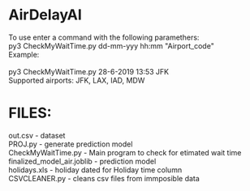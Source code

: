# AirDelayAI


To use enter a command with the following paramethers:</br>
py3 CheckMyWaitTime.py dd-mm-yyy hh:mm "Airport_code"</br>
Example:</br></br>
py3 CheckMyWaitTime.py 28-6-2019 13:53 JFK </br>
Supported airports: JFK, LAX, IAD, MDW</br>
# FILES:

out.csv - dataset</br>
PROJ.py - generate prediction model<br/>
CheckMyWaitTime.py - Main program to check for etimated wait time</br>
finalized_model_air.joblib - prediction model</br>
holidays.xls - holiday dated for Holiday time column </br>
CSVCLEANER.py - cleans csv files from immposible data
